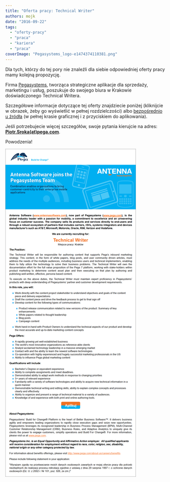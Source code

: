 ```yaml
---
title: "Oferta pracy: Technical Writer"
authors: mojk
date: "2016-09-22"
tags:
  - "oferty-pracy"
  - "praca"
  - "kariera"
  - "praca"
coverImage: "Pegasystems_logo-e1474374110381.png"
---
```


Dla tych, którzy do tej pory nie znaleźli dla siebie odpowiedniej oferty pracy
mamy kolejną propozycję.

<!--truncate-->

Firma [Pegasystems](https://www.pega.com/), tworząca strategiczne aplikacje dla
sprzedaży, marketingu i usług, poszukuje do swojego biura w Krakowie
doświadczonego Technical Writera.

Szczegółowe informacje dotyczące tej oferty znajdziecie poniżej (kliknijcie w
obrazek, żeby go wyświetlić w pełnej rozdzielczości) albo
[bezpośrednio u źródła](http://www.pracuj.pl/praca/technical-writer-krakow,oferta,4824060)
(w pełnej krasie graficznej i z przyciskiem do aplikowania).

Jeśli potrzebujecie więcej szczegółów, swoje pytania kierujcie na adres:
**[Piotr.Sroka(at)pega.com](mailto:Piotr.Sroka@pega.com)**.

Powodzenia!

[![pega_tech_writer](images/pega_tech_writer.png)](http://techwriter.pl/wp-content/uploads/2016/09/pega_tech_writer.png)
